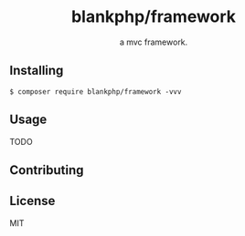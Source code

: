 <h1 align="center">blankphp/framework </h1>

<p align="center"> a mvc framework.</p>


## Installing

```shell
$ composer require blankphp/framework -vvv
```

## Usage

TODO

## Contributing


## License

MIT